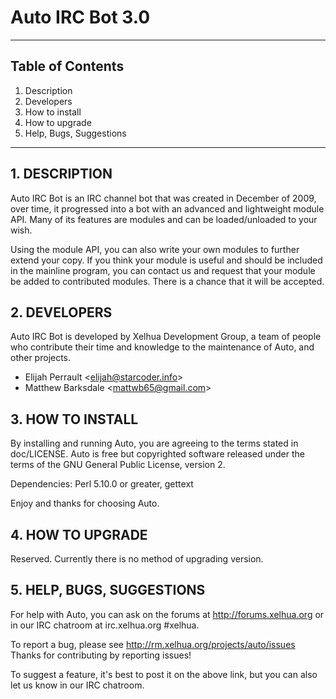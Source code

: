 Auto IRC Bot 3.0
============================================================
------------------------------------------------------------

## Table of Contents
1.   Description
2.   Developers
3.   How to install
4.   How to upgrade
5.   Help, Bugs, Suggestions

------------------------------------------------------------
## 1. DESCRIPTION

Auto IRC Bot is an IRC channel bot that was created in
December of 2009, over time, it progressed into a bot with an
advanced and lightweight module API. Many of its features
are modules and can be loaded/unloaded to your wish.

Using the module API, you can also write your own modules to
further extend your copy.  If you think your module is useful
and should be included in the mainline program, you can
contact us and request that your module be added to
contributed modules. There is a chance that it will be accepted.


## 2. DEVELOPERS

Auto IRC Bot is developed by Xelhua Development Group, a team
of people who contribute their time and knowledge to the
maintenance of Auto, and other projects.

+ Elijah Perrault &lt;elijah@starcoder.info&gt;
+ Matthew Barksdale &lt;mattwb65@gmail.com&gt;


## 3. HOW TO INSTALL

By installing and running Auto, you are agreeing to the terms
stated in doc/LICENSE.  Auto is free but copyrighted software
released under the terms of the GNU General Public License,
version 2.

Dependencies: Perl 5.10.0 or greater, gettext

Enjoy and thanks for choosing Auto.


## 4. HOW TO UPGRADE

Reserved. Currently there is no method of upgrading version.


## 5. HELP, BUGS, SUGGESTIONS

For help with Auto, you can ask on the forums at
http://forums.xelhua.org or in our IRC chatroom at irc.xelhua.org
#xelhua.

To report a bug, please see http://rm.xelhua.org/projects/auto/issues
Thanks for contributing by reporting issues!

To suggest a feature, it's best to post it on the above link,
but you can also let us know in our IRC chatroom.
